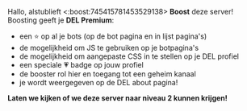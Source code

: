 Hallo, alstublieft <:boost:745415781453529138> **Boost** deze server!
Boosting geeft je **DEL Premium**:

- een ⭐ op al je bots (op de bot pagina en in lijst pagina's)
- de mogelijkheid om JS te gebruiken op je botpagina's
- de mogelijkheid om aangepaste CSS in te stellen op je DEL profiel
- een speciale 💗 badge op jouw profiel
- de booster rol hier en toegang tot een geheim kanaal
- je wordt weergegeven op de DEL about pagina!

**Laten we kijken of we deze server naar niveau 2 kunnen krijgen!**